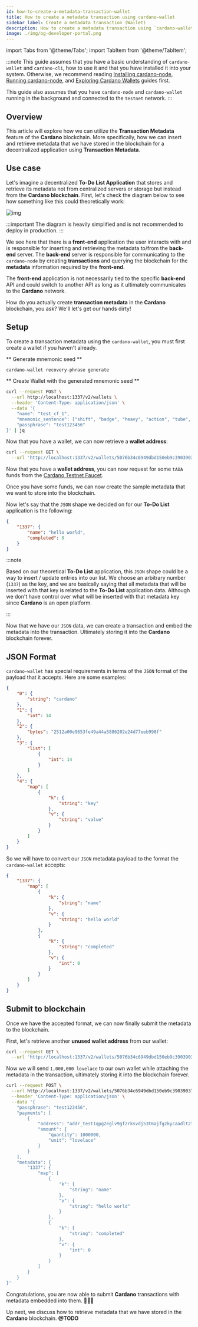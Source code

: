 ```yaml
---
id: how-to-create-a-metadata-transaction-wallet
title: How to create a metadata transaction using cardano-wallet
sidebar_label: Create a metadata transaction (Wallet)
description: How to create a metadata transaction using `cardano-wallet`
image: ./img/og-developer-portal.png
---
```

import Tabs from '@theme/Tabs';
import TabItem from '@theme/TabItem';

:::note
This guide assumes that you have a basic understanding of `cardano-wallet` and `cardano-cli`, how to use it and that you have installed it into your system. Otherwise, we recommend reading [Installing cardano-node](docs/get-started/installing-cardano-node), [Running cardano-node](docs/get-started/running-cardano), and [Exploring Cardano Wallets](/docs/integrate-cardano/creating-wallet-faucet) guides first.

This guide also assumes that you have `cardano-node` and `cardano-wallet` running in the background and connected to the `testnet` network.
:::

## Overview 

This article will explore how we can utilize the **Transaction Metadata** feature of the **Cardano** blockchain. More specifically, how we can insert and retrieve metadata that we have stored in the blockchain for a decentralized application using **Transaction Metadata**.

## Use case

Let's imagine a decentralized **To-Do List Application** that stores and retrieve its metadata not from centralized servers or storage but instead from the **Cardano blockchain**. First, let's check the diagram below to see how something like this could theoretically work:

![img](../../static/img/tx-meta-data/todo-list-app.png)

:::important
The diagram is heavily simplified and is not recommended to deploy in production.
:::

We see here that there is a **front-end** application the user interacts with and is responsible for inserting and retrieving the metadata to/from the **back-end** server. The **back-end** server is responsible for communicating to the `cardano-node` by creating **transactions** and querying the blockchain for the **metadata** information required by the **front-end**.

The **front-end** application is not necessarily tied to the specific **back-end** API and could switch to another API as long as it ultimately communicates to the **Cardano** network.

How do you actually create **transaction metadata** in the **Cardano** blockchain, you ask? We'll let's get our hands dirty!

## Setup

To create a transaction metadata using the `cardano-wallet`, you must first create a wallet if you haven't already.

** Generate mnemonic seed **

```bash
cardano-wallet recovery-phrase generate
```

** Create Wallet with the generated mnemonic seed **

```bash
curl --request POST \
  --url http://localhost:1337/v2/wallets \
  --header 'Content-Type: application/json' \
  --data '{
    "name": "test_cf_1",
    "mnemonic_sentence": ["shift", "badge", "heavy", "action", "tube", "divide", "course", "quality", "capable", "velvet", "cart", "marriage", "vague", "aware", "maximum", "exist", "crime", "file", "analyst", "great", "cabbage", "course", "sad", "apology"],
    "passphrase": "test123456"
}' | jq
```

Now that you have a wallet, we can now retrieve a **wallet address**:

```bash
curl --request GET \
  --url 'http://localhost:1337/v2/wallets/5076b34c6949dbd150eb9c39039037543946bdce/addresses?state=unused' | jq '.[0]["id"]'
```

Now that you have a **wallet address**, you can now request for some `tADA` funds from the [Cardano Testnet Faucet](https://developers.cardano.org/en/testnets/cardano/tools/faucet).

Once you have some funds, we can now create the sample metadata that we want to store into the blockchain.

Now let's say that the `JSON` shape we decided on for our **To-Do List** application is the following:

```json
{
    "1337": {
        "name": "hello world",
        "completed": 0
    }
}
```

:::note

Based on our theoretical **To-Do List** application, this `JSON` shape could be a way to insert / update entries into our list. We choose an arbitrary number (`1337`) as the key, and we are basically saying that all metadata that will be inserted with that key is related to the **To-Do List** application data. Although we don't have control over what will be inserted with that metadata key since **Cardano** is an open platform.

:::

Now that we have our `JSON` data, we can create a transaction and embed the metadata into the transaction. Ultimately storing it into the **Cardano** blockchain forever.

## JSON Format

`cardano-wallet` has special requirements in terms of the `JSON` format of the payload that it accepts. Here are some examples: 

```json
{
    "0": {
        "string": "cardano"
    },
    "1": {
        "int": 14
    },
    "2": {
        "bytes": "2512a00e9653fe49a44a5886202e24d77eeb998f"
    },
    "3": {
        "list": [
            {
                "int": 14
            }
        ]
    },
    "4": {
        "map": [
            {
                "k": {
                    "string": "key"
                },
                "v": {
                    "string": "value"
                }
            }
        ]
    }
}
```

So we will have to convert our `JSON` metadata payload to the format the `cardano-wallet` accepts:

```json
{
    "1337": {
        "map": [
            {
                "k": {
                    "string": "name"
                },
                "v": {
                    "string": "hello world"
                }
            },
            {
                "k": {
                    "string": "completed"
                },
                "v": {
                    "int": 0
                }
            }
        ]
    }
}
```

## Submit to blockchain

Once we have the accepted format, we can now finally submit the metadata to the blockchain.

First, let's retrieve another **unused wallet address** from our wallet: 

```bash
curl --request GET \
  --url 'http://localhost:1337/v2/wallets/5076b34c6949dbd150eb9c39039037543946bdce/addresses?state=unused' | jq '.[0]["id"]'
```

Now we will send `1,000,000 lovelace` to our own wallet while attaching the metadata in the transaction, ultimately storing it into the blockchain forever.

```bash
curl --request POST \
  --url http://localhost:1337/v2/wallets/5076b34c6949dbd150eb9c39039037543946bdce/transactions \
  --header 'Content-Type: application/json' \
  --data '{
    "passphrase": "test123456",
    "payments": [
        {
            "address": "addr_test1qpg2eglv9gf2rksvdj53t6ajfgzkycaadlt2fatjyn4etpze0592agqpwraqajx2dsu2sxj64uese5s4qum293wuc00q6hnhqq",
            "amount": {
                "quantity": 1000000,
                "unit": "lovelace"
            }
        }
    ],
    "metadata": {
        "1337": {
            "map": [
                {
                    "k": {
                        "string": "name"
                    },
                    "v": {
                        "string": "hello world"
                    }
                },
                {
                    "k": {
                        "string": "completed"
                    },
                    "v": {
                        "int": 0
                    }
                }
            ]
        }
    }
}'
```

Congratulations, you are now able to submit **Cardano** transactions with metadata embedded into them. 🎉🎉🎉

Up next, we discuss how to retrieve metadata that we have stored in the **Cardano** blockchain. **@TODO**

